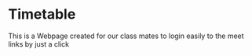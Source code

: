 # Timetable
This is a Webpage created for our class mates to login easily to the meet links by just a click
